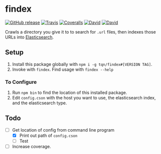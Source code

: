 # findex

[![GitHub release](https://img.shields.io/github/release/tqn/findex.svg?style=flat-square)](https://github.com/tqn/findex/releases/latest)
[![Travis](https://img.shields.io/travis/tqn/findex.svg?style=flat-square&branch=master)](https://travis-ci.org/tqn/findex)
[![Coveralls](https://img.shields.io/coveralls/tqn/findex.svg?style=flat-square)](https://coveralls.io/github/tqn/findex)
[![David](https://img.shields.io/david/tqn/findex.svg?style=flat-square)](https://david-dm.org/tqn/findex#info=dependencies)
[![David](https://img.shields.io/david/dev/tqn/findex.svg?style=flat-square)](https://david-dm.org/tqn/findex#info=devDependencies)

Crawls a directory you give it to to search for `.url` files, then indexes those URLs into [Elasticsearch](https://www.elastic.co/products/elasticsearch).

## Setup
1. Install this package globally with `npm i -g tqn/findex#[VERSION TAG]`.
2. Invoke with `findex`. Find usage with `findex --help`

### To Configure
1. Run `npm bin` to find the location of this installed package.
2. Edit `config.cson` with the host you want to use, the elasticsearch index, and the elasticsearch type.

## Todo
- [ ] Get location of config from command line program
  - [x] Print out path of `config.cson`
  - [ ] Test
- [ ] Increase coverage.
